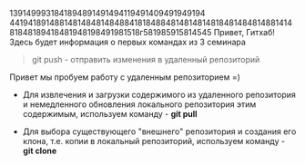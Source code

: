 1391499931841894891491494119491409491949194
4419418914881481484814848841818488481481481481848148481488141481848189418481948198491981518г581985915814545
Привет, Гитхаб! Здесь будет информация о первых командах из 3 семинара
> git push - отправить изменения в удаленный репозиторий 

Привет мы пробуем работу с удаленным репозиторием =)

* Для извлечения и загрузки содержимого из удаленного репозитория и немедленного обновления локального репозитория этим содержимым, используем команду - **git pull**

* Для выбора существующего "внешнего" репозитория и создания его клона, т.е. копии в локальный репозиторий, используем команду - **git clone**